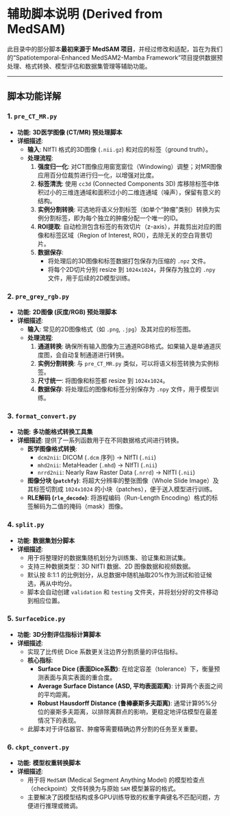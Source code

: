 # 辅助脚本说明 (Derived from MedSAM)

此目录中的部分脚本**最初来源于 MedSAM 项目**，并经过修改和适配，旨在为我们的“Spatiotemporal-Enhanced MedSAM2-Mamba Framework”项目提供数据预处理、格式转换、模型评估和数据集管理等辅助功能。

---

## 脚本功能详解

### 1. `pre_CT_MR.py`

- **功能**: **3D医学图像 (CT/MR) 预处理脚本**
- **详细描述**:
    - **输入**: NIfTI 格式的3D图像 (`.nii.gz`) 和对应的标签（ground truth）。
    - **处理流程**:
        1.  **强度归一化**: 对CT图像应用窗宽窗位（Windowing）调整；对MR图像应用百分位裁剪进行归一化，以增强对比度。
        2.  **标签清洗**: 使用 `cc3d` (Connected Components 3D) 库移除标签中体积过小的三维连通域和面积过小的二维连通域（噪声），保留有意义的结构。
        3.  **实例分割转换**: 可选地将语义分割标签（如单个“肿瘤”类别）转换为实例分割标签，即为每个独立的肿瘤分配一个唯一的ID。
        4.  **ROI提取**: 自动检测包含标签的有效切片（z-axis），并裁剪出对应的图像和标签区域（Region of Interest, ROI），去除无关的空白背景切片。
        5.  **数据保存**:
            - 将处理后的3D图像和标签数据打包保存为压缩的 `.npz` 文件。
            - 将每个2D切片分别 resize 到 `1024x1024`，并保存为独立的 `.npy` 文件，用于后续的2D模型训练。

### 2. `pre_grey_rgb.py`

- **功能**: **2D图像 (灰度/RGB) 预处理脚本**
- **详细描述**:
    - **输入**: 常见的2D图像格式（如 `.png`, `.jpg`）及其对应的标签图。
    - **处理流程**:
        1.  **通道转换**: 确保所有输入图像为三通道RGB格式。如果输入是单通道灰度图，会自动复制通道进行转换。
        2.  **实例分割转换**: 与 `pre_CT_MR.py` 类似，可以将语义标签转换为实例标签。
        3.  **尺寸统一**: 将图像和标签都 resize 到 `1024x1024`。
        4.  **数据保存**: 将处理后的图像和标签分别保存为 `.npy` 文件，用于模型训练。

### 3. `format_convert.py`

- **功能**: **多功能格式转换工具集**
- **详细描述**: 提供了一系列函数用于在不同数据格式间进行转换。
    - **医学图像格式转换**:
        - `dcm2nii`: DICOM (`.dcm` 序列) -> NIfTI (`.nii`)
        - `mhd2nii`: MetaHeader (`.mhd`) -> NIfTI (`.nii`)
        - `nrrd2nii`: Nearly Raw Raster Data (`.nrrd`) -> NIfTI (`.nii`)
    - **图像分块 (`patchfy`)**: 将超大分辨率的整张图像（Whole Slide Image）及其标签切割成 `1024x1024` 的小块（patches），便于送入模型进行训练。
    - **RLE解码 (`rle_decode`)**: 将游程编码（Run-Length Encoding）格式的标签解码为二值的掩码（mask）图像。

### 4. `split.py`

- **功能**: **数据集划分脚本**
- **详细描述**:
    - 用于将整理好的数据集随机划分为训练集、验证集和测试集。
    - 支持三种数据类型：3D NIfTI 数据、2D 图像数据和视频数据。
    - 默认按 8:1:1 的比例划分，从总数据中随机抽取20%作为测试和验证候选，再从中均分。
    - 脚本会自动创建 `validation` 和 `testing` 文件夹，并将划分好的文件移动到相应位置。

### 5. `SurfaceDice.py`

- **功能**: **3D分割评估指标计算脚本**
- **详细描述**:
    - 实现了比传统 Dice 系数更关注边界分割质量的评估指标。
    - **核心指标**:
        - **Surface Dice (表面Dice系数)**: 在给定容差（tolerance）下，衡量预测表面与真实表面的重合度。
        - **Average Surface Distance (ASD, 平均表面距离)**: 计算两个表面之间的平均距离。
        - **Robust Hausdorff Distance (鲁棒豪斯多夫距离)**: 通常计算95%分位的豪斯多夫距离，以排除离群点的影响，更稳定地评估模型在最差情况下的表现。
    - 此脚本对于评估器官、肿瘤等需要精确边界分割的任务至关重要。

### 6. `ckpt_convert.py`

- **功能**: **模型权重转换脚本**
- **详细描述**:
    - 用于将 `MedSAM` (Medical Segment Anything Model) 的模型检查点（checkpoint）文件转换为与原始 `SAM` 模型兼容的格式。
    - 主要解决了因模型结构或多GPU训练导致的权重字典键名不匹配问题，方便进行推理或微调。
